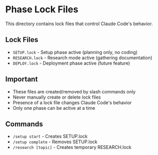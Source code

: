 # Phase Lock Files

This directory contains lock files that control Claude Code's behavior.

## Lock Files

- `SETUP.lock` - Setup phase active (planning only, no coding)
- `RESEARCH.lock` - Research mode active (gathering documentation)
- `DEPLOY.lock` - Deployment phase active (future feature)

## Important

- These files are created/removed by slash commands only
- Never manually create or delete lock files
- Presence of a lock file changes Claude Code's behavior
- Only one phase can be active at a time

## Commands

- `/setup start` - Creates SETUP.lock
- `/setup complete` - Removes SETUP.lock
- `/research [topic]` - Creates temporary RESEARCH.lock